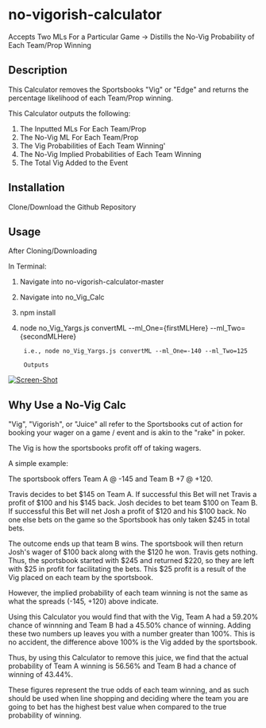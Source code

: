 # no-vigorish-calculator
Accepts Two MLs For a Particular Game -> Distills the No-Vig Probability of Each Team/Prop Winning

## Description 

This Calculator removes the Sportsbooks "Vig" or "Edge" and returns the percentage likelihood of each Team/Prop winning. 

This Calculator outputs the following: 

1. The Inputted MLs For Each Team/Prop
1. The No-Vig ML For Each Team/Prop
1. The Vig Probabilities of Each Team Winning'
1. The No-Vig Implied Probabilities of Each Team Winning
1. The Total Vig Added to the Event

## Installation

Clone/Download the Github Repository 

## Usage 

After Cloning/Downloading

In Terminal:
1.  Navigate into no-vigorish-calculator-master 
1.  Navigate into no_Vig_Calc
1.  npm install 
1. node no_Vig_Yargs.js convertML --ml_One={firstMLHere} --ml_Two={secondMLHere}
        
        i.e., node no_Vig_Yargs.js convertML --ml_One=-140 --ml_Two=125

        Outputs 
        
 [![Screen-Shot](https://i.postimg.cc/G2y7Kvkd/Screen-Shot-2020-06-15-at-3-39-19-PM.png)](https://postimg.cc/JDR54D62)

## Why Use a No-Vig Calc 

"Vig", "Vigorish", or "Juice" all refer to the Sportsbooks cut of action for booking your wager on a game / event and is akin to the "rake" in poker. 

The Vig is how the sportsbooks profit off of taking wagers. 

A simple example: 

The sportsbook offers Team A @ -145 and Team B +7 @ +120. 

Travis decides to bet $145 on Team A. If successful this Bet will net Travis a profit of $100 and his $145 back. 
Josh decides to bet team $100 on Team B. If successful this Bet will net Josh a profit of $120 and his $100 back. 
No one else bets on the game so the Sportsbook has only taken $245 in total bets. 

The outcome ends up that team B wins. The sportsbook will then return Josh's wager of $100 back along with the $120 he won. Travis gets nothing. 
Thus, the sportsbook started with $245 and returned $220, so they are left with $25 in profit for facilitating the bets. This $25 profit is a result of the Vig placed on each team by the sportsbook. 

However, the implied probability of each team winning is not the same as what the spreads (-145, +120) above indicate. 

Using this Calculator you would find that with the Vig, Team A had a 59.20% chance of winnning and Team B had a 45.50% chance of winning. Adding these two numbers up leaves you with a number greater than 100%. This is no accident, the difference above 100% is the Vig added by the sportsbook. 

Thus, by using this Calculator to remove this juice, we find that the actual probability of Team A winning is 56.56% and Team B had a chance of winning of 43.44%. 

These figures represent the true odds of each team winning, and as such should be used when line shopping and deciding where the team you are going to bet has the highest best value when compared to the true probability of winning. 
